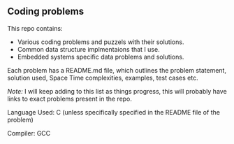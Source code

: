 ## Coding problems

This repo contains:

- Various coding problems and puzzels with their solutions.
- Common data structure implmentaions that I use.
- Embedded systems specific data problems and solutions.

Each problem has a README.md file, which outlines the problem statement, solution used, Space Time complexities, examples, test cases etc.

*Note:* I will keep adding to this list as things progress, this will probably have links to exact problems present in the repo.

Language Used: C (unless specifically specified in the README file of the problem)

Compiler: GCC
